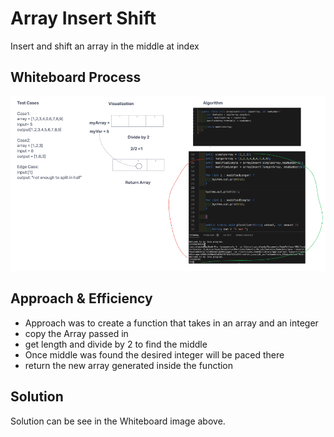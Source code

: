 # Array Insert Shift

Insert and shift an array in the middle at index

## Whiteboard Process

![WhiteBoard Process](<ScreenShots/Screenshot 2023-07-11 at 3.29.50 PM.png>)

## Approach & Efficiency

- Approach was to create a function that takes in an array and an integer
- copy the Array passed in
- get length and divide by 2 to find the middle
- Once middle was found the desired integer will be paced there
- return the new array generated inside the function

## Solution

Solution can be see in the Whiteboard image above.
